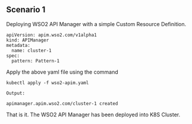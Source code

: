 ## Scenario 1

Deploying WSO2 API Manager with a simple Custom Resource Definition.
```
apiVersion: apim.wso2.com/v1alpha1
kind: APIManager
metadata:
  name: cluster-1
spec:
  pattern: Pattern-1
```

Apply the above yaml file using the command
```
kubectl apply -f wso2-apim.yaml

Output:

apimanager.apim.wso2.com/cluster-1 created

```

That is it. The WSO2 API Manager has been deployed into K8S Cluster.
